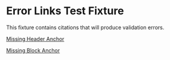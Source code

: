# Error Links Test Fixture

This fixture contains citations that will produce validation errors.

[Missing Header Anchor](error-links-target.md#NonExistent%20Section)

[Missing Block Anchor](error-links-target.md#^missing-block)

